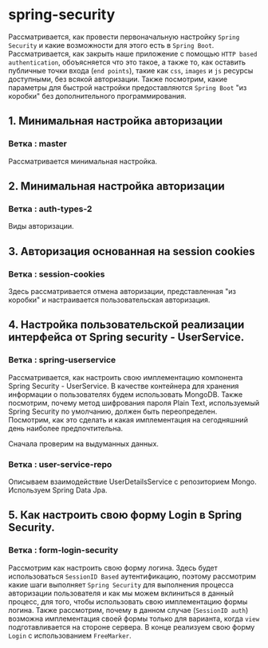 # spring-security
 Рассматривается, как провести первоначальную настройку `Spring Security` и какие возможности для этого есть в `Spring Boot`.
Рассматривается, как закрыть наше приложение с помощью `HTTP based authentication`, 
обоъясняется что это такое, а также то, как оставить публичные точки входа (`end points`), 
такие как
`css`, `images` и `js` ресурсы доступными,
без всякой авторизации.
 Также посмотрим, какие параметры для быстрой настройки предоставляются `Spring Boot` "из коробки" 
 без дополнительного программирования.

## 1. Минимальная настройка авторизации

### Ветка : master

Рассматривается минимальная настройка.

## 2. Минимальная настройка авторизации

### Ветка : auth-types-2

 Виды авторизации.
 
## 3. Авторизация основанная на  session cookies

### Ветка : session-cookies

  Здесь рассматривается отмена авторизации, представленная "из коробки" и настраивается
  пользовательская авторизация.
  
 
## 4. Настройка пользовательской реализации интерфейса от Spring security - UserService.

### Ветка : spring-userservice

Рассматривается, как настроить свою имплементацию компонента Spring Security - UserService. 
  В качестве контейнера для хранения информации о пользователях будем использовать MongoDB. 
Также посмотрим, почему метод шифрования пароля Plain Text, 
используемый Spring Security по умолчанию, должен быть переопределен. 
 Посмотрим, как это сделать и какая имплементация на сегодняшний день наиболее предпочтительна.
 
  Сначала проверим на выдуманных данных.

### Ветка : user-service-repo

 Описываем взаимодействие UserDetailsService с репозиторием Mongo. Используем Spring Data Jpa.

## 5. Как настроить свою форму Login в Spring Security.

### Ветка : form-login-security

 Рассмотрим как настроить свою форму логина. 
Здесь будет использоваться `SessionID Based` аутентификацию, 
поэтому рассмотрим какие шаги выполняет `Spring Security` 
для выполнения процесса авторизации пользователя и как мы можем вклиниться в данный процесс, 
для того, чтобы использовать свою имплементацию формы логина. 
 Также рассмотрим, почему в данном случае (`SessionID auth`) 
 возможна имплементация своей формы только для варианта, 
 когда `view` подготавливается на стороне сервера. 
 В конце реализуем свою форму `Login` с использованием `FreeMarker`.
